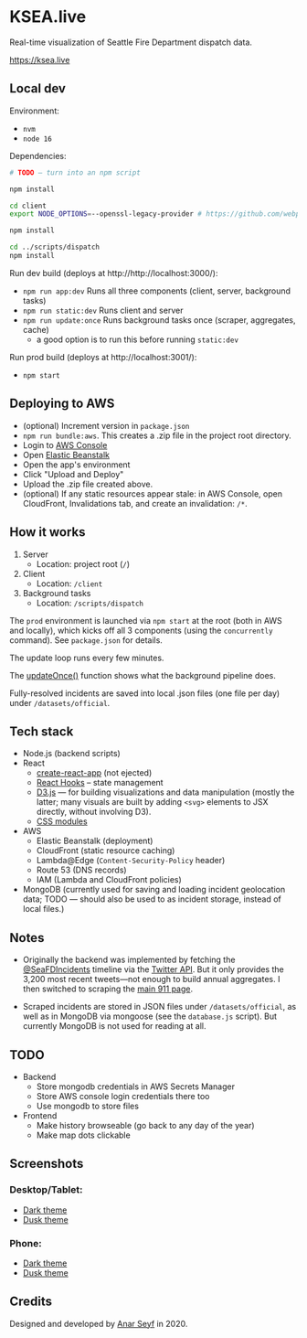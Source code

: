 # KSEA.live

Real-time visualization of Seattle Fire Department dispatch data.

https://ksea.live

## Local dev

Environment:

- `nvm`
- `node 16`

Dependencies:

```sh
# TODO — turn into an npm script

npm install

cd client
export NODE_OPTIONS=--openssl-legacy-provider # https://github.com/webpack/webpack/issues/14532#issuecomment-947012063

npm install

cd ../scripts/dispatch
npm install
```

Run dev build (deploys at http://http://localhost:3000/):

- `npm run app:dev` Runs all three components (client, server, background tasks)
- `npm run static:dev` Runs client and server
- `npm run update:once` Runs background tasks once (scraper, aggregates, cache)
  - a good option is to run this before running `static:dev`

Run prod build (deploys at http://localhost:3001/):

- `npm start`

## Deploying to AWS

- (optional) Increment version in `package.json`
- `npm run bundle:aws`. This creates a .zip file in the project root directory.
- Login to [AWS Console](https://console.aws.amazon.com/)
- Open [Elastic Beanstalk](https://us-west-2.console.aws.amazon.com/elasticbeanstalk/)
- Open the app's environment
- Click "Upload and Deploy"
- Upload the .zip file created above.
- (optional) If any static resources appear stale: in AWS Console, open CloudFront, Invalidations tab, and create an invalidation: `/*`.

## How it works

1. Server
   - Location: project root (`/`)
1. Client
   - Location: `/client`
1. Background tasks
   - Location: `/scripts/dispatch`

The `prod` environment is launched via `npm start` at the root (both in AWS and locally), which kicks off all 3 components (using the `concurrently` command). See `package.json` for details.

The update loop runs every few minutes.

The [updateOnce()](./scripts/dispatch/official/scriptUtil.js#L17) function shows what the background pipeline does.

Fully-resolved incidents are saved into local .json files (one file per day) under `/datasets/official`.

## Tech stack

- Node.js (backend scripts)
- React
  - [create-react-app](https://create-react-app.dev/) (not ejected)
  - [React Hooks](https://reactjs.org/docs/hooks-intro.html) – state management
  - [D3.js](https://d3js.org/) — for building visualizations and data manipulation (mostly the latter; many visuals are built by adding `<svg>` elements to JSX directly, without involving D3).
  - [CSS modules](https://github.com/css-modules/css-modules)
- AWS
  - Elastic Beanstalk (deployment)
  - CloudFront (static resource caching)
  - Lambda@Edge (`Content-Security-Policy` header)
  - Route 53 (DNS records)
  - IAM (Lambda and CloudFront policies)
- MongoDB (currently used for saving and loading incident geolocation data; TODO — should also be used to as incident storage, instead of local files.)

## Notes

- Originally the backend was implemented by fetching the [@SeaFDIncidents](https://twitter.com/SeaFDIncidents) timeline via the [Twitter API](https://developer.twitter.com/en/docs/twitter-api/v1/tweets/timelines/overview). But it only provides the 3,200 most recent tweets—not enough to build annual aggregates. I then switched to scraping the [main 911 page](http://www2.seattle.gov/fire/realtime911/).

- Scraped incidents are stored in JSON files under `/datasets/official`, as well as in MongoDB via mongoose (see the `database.js` script). But currently MongoDB is not used for reading at all.

## TODO

- Backend
  - Store mongodb credentials in AWS Secrets Manager
  - Store AWS console login credentials there too
  - Use mongodb to store files
- Frontend
  - Make history browseable (go back to any day of the year)
  - Make map dots clickable

## Screenshots

### Desktop/Tablet:

- [Dark theme](./screenshots/fullpage-tablet-dark.png)
- [Dusk theme](./screenshots/fullpage-tablet-dusk.png)

### Phone:

- [Dark theme](./screenshots/fullpage-phone-dark.png)
- [Dusk theme](./screenshots/fullpage-phone-dusk.png)

## Credits

Designed and developed by [Anar Seyf](https://www.linkedin.com/in/anarseyf/) in 2020.
